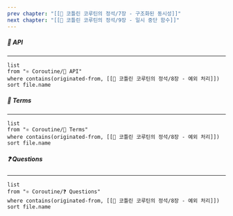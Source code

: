 ```yaml
---
prev chapter: "[[📘 코틀린 코루틴의 정석/7장 - 구조화된 동시성]]"
next chapter: "[[📘 코틀린 코루틴의 정석/9장 - 일시 중단 함수]]"
---
```

##### 🔗 API
---
```dataview
list
from "⚛ Coroutine/🔗 API"
where contains(originated-from, [[📘 코틀린 코루틴의 정석/8장 - 예외 처리]])
sort file.name
```

##### 📔 Terms
---
```dataview
list
from "⚛ Coroutine/📔 Terms"
where contains(originated-from, [[📘 코틀린 코루틴의 정석/8장 - 예외 처리]])
sort file.name
```

##### ❓ Questions
---
```dataview
list
from "⚛ Coroutine/❓ Questions"
where contains(originated-from, [[📘 코틀린 코루틴의 정석/8장 - 예외 처리]])
sort file.name
```
